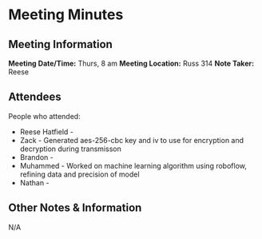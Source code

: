 # Meeting Minutes
## Meeting Information
**Meeting Date/Time:** Thurs, 8 am
**Meeting Location:** Russ 314
**Note Taker:** Reese

## Attendees
People who attended:
- Reese Hatfield -  
- Zack - Generated aes-256-cbc key and iv to use for encryption and decryption during transmisson
- Brandon -
- Muhammed - Worked on machine learning algorithm using roboflow, refining data and precision of model
- Nathan - 

## Other Notes & Information
N/A

